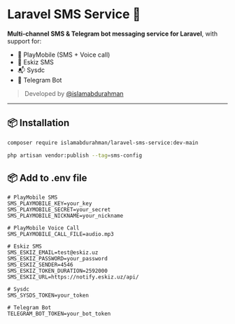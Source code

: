 # Laravel SMS Service 📲

**Multi-channel SMS & Telegram bot messaging service for Laravel**, with support for:

- 📡 PlayMobile (SMS + Voice call)
- 💬 Eskiz SMS
- 📬 Sysdc
- 🤖 Telegram Bot

> Developed by [@islamabdurahman](https://github.com/islamabdurahman)

---

## 📦 Installation

```bash
composer require islamabdurahman/laravel-sms-service:dev-main
```

```bash
php artisan vendor:publish --tag=sms-config
```


## 📦 Add to .env file
```
# PlayMobile SMS
SMS_PLAYMOBILE_KEY=your_key
SMS_PLAYMOBILE_SECRET=your_secret
SMS_PLAYMOBILE_NICKNAME=your_nickname

# PlayMobile Voice Call
SMS_PLAYMOBILE_CALL_FILE=audio.mp3

# Eskiz SMS
SMS_ESKIZ_EMAIL=test@eskiz.uz
SMS_ESKIZ_PASSWORD=your_password
SMS_ESKIZ_SENDER=4546
SMS_ESKIZ_TOKEN_DURATION=2592000
SMS_ESKIZ_URL=https://notify.eskiz.uz/api/

# Sysdc
SMS_SYSDS_TOKEN=your_token

# Telegram Bot
TELEGRAM_BOT_TOKEN=your_bot_token

```